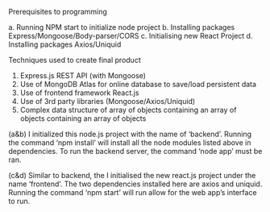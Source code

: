 Prerequisites to programming

a.	Running NPM start to initialize node project
b.	Installing packages Express/Mongoose/Body-parser/CORS
c.	Initialising new React Project
d.	Installing packages Axios/Uniquid

Techniques used to create final product

1.	Express.js REST API (with Mongoose)
2.	Use of MongoDB Atlas for online database to save/load persistent data
3.	Use of frontend framework React.js
4.	Use of 3rd party libraries (Mongoose/Axios/Uniquid) 
5.	Complex data structure of array of objects containing an array of objects containing an array of objects

(a&b) I initialized this node.js project with the name of ‘backend’. Running the command ‘npm install’ will install all the node modules listed above in dependencies.
To run the backend server, the command ‘node app’ must be ran.

(c&d) Similar to backend, the I initialised the new react.js project under the name ‘frontend’. The two dependencies installed here are axios and uniquid.
Running the command ‘npm start’ will run allow for the web app’s interface to run.

